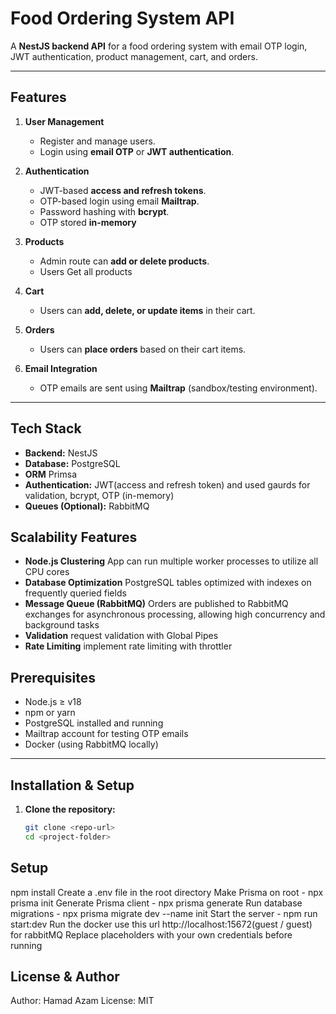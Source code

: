 # Food Ordering System API

A **NestJS backend API** for a food ordering system with email OTP login, JWT authentication, product management, cart, and orders.

---

## **Features**

1. **User Management**
   - Register and manage users.
   - Login using **email OTP** or **JWT authentication**.

2. **Authentication**
   - JWT-based **access and refresh tokens**.
   - OTP-based login using email **Mailtrap**.
   - Password hashing with **bcrypt**.
   - OTP stored **in-memory**

3. **Products**
   - Admin route can **add or delete products**.
   - Users Get all products
   
4. **Cart**
   - Users can **add, delete, or update items** in their cart.

5. **Orders**
   - Users can **place orders** based on their cart items.

6. **Email Integration**
   - OTP emails are sent using **Mailtrap** (sandbox/testing environment).

---

## **Tech Stack**

- **Backend:** NestJS  
- **Database:** PostgreSQL
- **ORM** Primsa  
- **Authentication:** JWT(access and refresh token) and used gaurds for validation, bcrypt, OTP (in-memory)  
- **Queues (Optional):** RabbitMQ

## **Scalability Features**

- **Node.js Clustering** App can run multiple worker processes to utilize all CPU cores
- **Database Optimization** PostgreSQL tables optimized with indexes on frequently queried fields
- **Message Queue (RabbitMQ)** Orders are published to RabbitMQ exchanges for asynchronous processing, allowing high concurrency and background tasks
- **Validation** request validation with Global Pipes
- **Rate Limiting** implement rate limiting with throttler

## **Prerequisites**

- Node.js ≥ v18  
- npm or yarn  
- PostgreSQL installed and running  
- Mailtrap account for testing OTP emails
- Docker (using RabbitMQ locally)

---

## **Installation & Setup**

1. **Clone the repository:**
   ```bash
   git clone <repo-url>
   cd <project-folder>

 ##  **Setup**
   npm install
   Create a .env file in the root directory
   Make Prisma on root - npx prisma init
   Generate Prisma client - npx prisma generate
   Run database migrations - npx prisma migrate dev --name init
   Start the server - npm run start:dev
   Run the docker
   use this url http://localhost:15672(guest / guest) for rabbitMQ
   Replace placeholders with your own credentials before running

## **License & Author**

   Author: Hamad Azam
   License: MIT